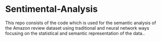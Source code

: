 # Sentimental-Analysis
This repo consists of the code which is used for the semantic analysis of the Amazon review dataset using traditional and neural network ways focusing on the statistical and semantic representation of the data..
